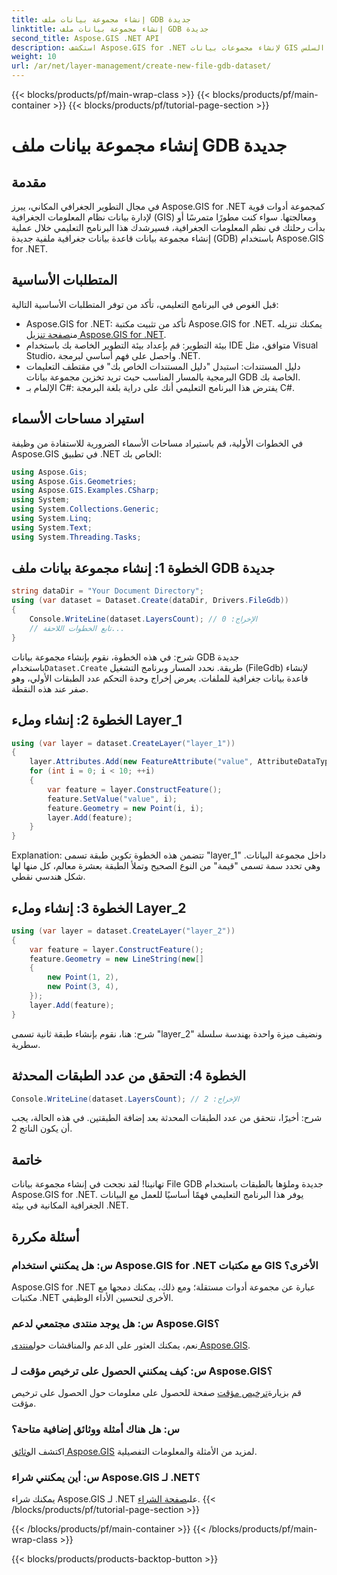 ```yaml
---
title: إنشاء مجموعة بيانات ملف GDB جديدة
linktitle: إنشاء مجموعة بيانات ملف GDB جديدة
second_title: Aspose.GIS .NET API
description: استكشف Aspose.GIS for .NET لإنشاء مجموعات بيانات GIS وإدارتها بسهولة. قم بالتنزيل الآن للتطوير الجغرافي المكاني السلس. #Aspose #GIS
weight: 10
url: /ar/net/layer-management/create-new-file-gdb-dataset/
---
```


{{< blocks/products/pf/main-wrap-class >}}
{{< blocks/products/pf/main-container >}}
{{< blocks/products/pf/tutorial-page-section >}}

# إنشاء مجموعة بيانات ملف GDB جديدة

## مقدمة
في مجال التطوير الجغرافي المكاني، يبرز Aspose.GIS for .NET كمجموعة أدوات قوية لإدارة بيانات نظام المعلومات الجغرافية (GIS) ومعالجتها. سواء كنت مطورًا متمرسًا أو بدأت رحلتك في نظم المعلومات الجغرافية، فسيرشدك هذا البرنامج التعليمي خلال عملية إنشاء مجموعة بيانات قاعدة بيانات جغرافية ملفية جديدة (GDB) باستخدام Aspose.GIS for .NET.
## المتطلبات الأساسية
قبل الغوص في البرنامج التعليمي، تأكد من توفر المتطلبات الأساسية التالية:
-  Aspose.GIS for .NET: تأكد من تثبيت مكتبة Aspose.GIS for .NET. يمكنك تنزيله من[صفحة تنزيل Aspose.GIS for .NET](https://releases.aspose.com/gis/net/).
- بيئة التطوير: قم بإعداد بيئة التطوير الخاصة بك باستخدام IDE متوافق، مثل Visual Studio، واحصل على فهم أساسي لبرمجة .NET.
- دليل المستندات: استبدل "دليل المستندات الخاص بك" في مقتطف التعليمات البرمجية بالمسار المناسب حيث تريد تخزين مجموعة بيانات GDB الخاصة بك.
- الإلمام بـ C#: يفترض هذا البرنامج التعليمي أنك على دراية بلغة البرمجة C#.
## استيراد مساحات الأسماء
في الخطوات الأولية، قم باستيراد مساحات الأسماء الضرورية للاستفادة من وظيفة Aspose.GIS في تطبيق .NET الخاص بك:
```csharp
using Aspose.Gis;
using Aspose.Gis.Geometries;
using Aspose.GIS.Examples.CSharp;
using System;
using System.Collections.Generic;
using System.Linq;
using System.Text;
using System.Threading.Tasks;
```
## الخطوة 1: إنشاء مجموعة بيانات ملف GDB جديدة
```csharp
string dataDir = "Your Document Directory";
using (var dataset = Dataset.Create(dataDir, Drivers.FileGdb))
{
    Console.WriteLine(dataset.LayersCount); // الإخراج: 0
    // تابع الخطوات اللاحقة...
}
```
 شرح: في هذه الخطوة، نقوم بإنشاء مجموعة بيانات GDB جديدة باستخدام`Dataset.Create` طريقة. نحدد المسار وبرنامج التشغيل (FileGdb) لإنشاء قاعدة بيانات جغرافية للملفات. يعرض إخراج وحدة التحكم عدد الطبقات الأولي، وهو صفر عند هذه النقطة.
## الخطوة 2: إنشاء وملء Layer_1
```csharp
using (var layer = dataset.CreateLayer("layer_1"))
{
    layer.Attributes.Add(new FeatureAttribute("value", AttributeDataType.Integer));
    for (int i = 0; i < 10; ++i)
    {
        var feature = layer.ConstructFeature();
        feature.SetValue("value", i);
        feature.Geometry = new Point(i, i);
        layer.Add(feature);
    }
}
```
Explanation: تتضمن هذه الخطوة تكوين طبقة تسمى "layer_1" داخل مجموعة البيانات. وهي تحدد سمة تسمى "قيمة" من النوع الصحيح وتملأ الطبقة بعشرة معالم، كل منها لها شكل هندسي نقطي.
## الخطوة 3: إنشاء وملء Layer_2
```csharp
using (var layer = dataset.CreateLayer("layer_2"))
{
    var feature = layer.ConstructFeature();
    feature.Geometry = new LineString(new[]
    {
        new Point(1, 2),
        new Point(3, 4),
    });
    layer.Add(feature);
}
```
شرح: هنا، نقوم بإنشاء طبقة ثانية تسمى "layer_2" ونضيف ميزة واحدة بهندسة سلسلة سطرية.
## الخطوة 4: التحقق من عدد الطبقات المحدثة
```csharp
Console.WriteLine(dataset.LayersCount); // الإخراج: 2
```
شرح: أخيرًا، نتحقق من عدد الطبقات المحدثة بعد إضافة الطبقتين. في هذه الحالة، يجب أن يكون الناتج 2.
## خاتمة
تهانينا! لقد نجحت في إنشاء مجموعة بيانات File GDB جديدة وملؤها بالطبقات باستخدام Aspose.GIS for .NET. يوفر هذا البرنامج التعليمي فهمًا أساسيًا للعمل مع البيانات الجغرافية المكانية في بيئة .NET.
## أسئلة مكررة
### س: هل يمكنني استخدام Aspose.GIS for .NET مع مكتبات GIS الأخرى؟
Aspose.GIS for .NET عبارة عن مجموعة أدوات مستقلة؛ ومع ذلك، يمكنك دمجها مع مكتبات .NET الأخرى لتحسين الأداء الوظيفي.
### س: هل يوجد منتدى مجتمعي لدعم Aspose.GIS؟
 نعم، يمكنك العثور على الدعم والمناقشات حول[منتدى Aspose.GIS](https://forum.aspose.com/c/gis/33).
### س: كيف يمكنني الحصول على ترخيص مؤقت لـ Aspose.GIS؟
 قم بزيارة[ترخيص مؤقت](https://purchase.aspose.com/temporary-license/) صفحة للحصول على معلومات حول الحصول على ترخيص مؤقت.
### س: هل هناك أمثلة ووثائق إضافية متاحة؟
 اكتشف ال[وثائق Aspose.GIS](https://reference.aspose.com/gis/net/) لمزيد من الأمثلة والمعلومات التفصيلية.
### س: أين يمكنني شراء Aspose.GIS لـ .NET؟
 يمكنك شراء Aspose.GIS لـ .NET على[صفحة الشراء](https://purchase.aspose.com/buy).
{{< /blocks/products/pf/tutorial-page-section >}}

{{< /blocks/products/pf/main-container >}}
{{< /blocks/products/pf/main-wrap-class >}}

{{< blocks/products/products-backtop-button >}}

